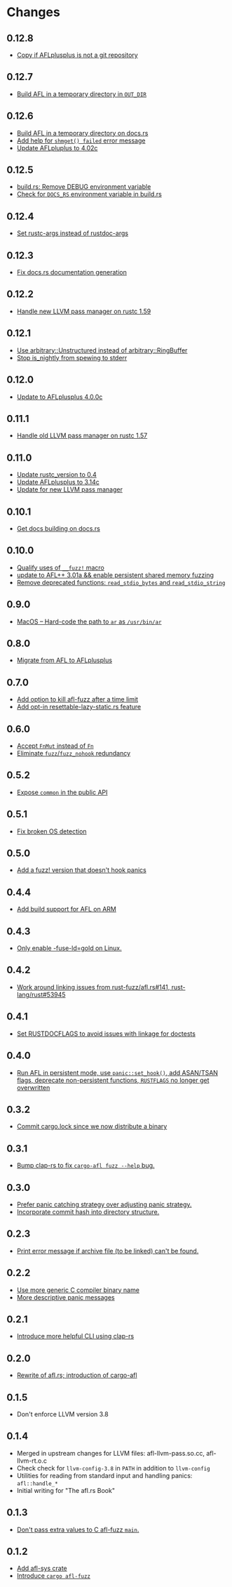 # Changes

## 0.12.8

* [Copy if AFLplusplus is not a git repository](https://github.com/rust-fuzz/afl.rs/commit/ff8d1c8c970cd5977b3efed74a78af9a49b315f4)

## 0.12.7

* [Build AFL in a temporary directory in `OUT_DIR`](https://github.com/rust-fuzz/afl.rs/pull/254)

## 0.12.6

* [Build AFL in a temporary directory on docs.rs](https://github.com/rust-fuzz/afl.rs/pull/250)
* [Add help for `shmget() failed` error message](https://github.com/rust-fuzz/afl.rs/pull/253)
* [Update AFLpluplus to 4.02c](https://github.com/rust-fuzz/afl.rs/pull/251)

## 0.12.5

* [build.rs: Remove DEBUG environment variable](https://github.com/rust-fuzz/afl.rs/pull/248)
* [Check for `DOCS_RS` environment variable in build.rs](https://github.com/rust-fuzz/afl.rs/pull/249)

## 0.12.4

* [Set rustc-args instead of rustdoc-args](https://github.com/rust-fuzz/afl.rs/commit/125af5fa32f13e1ecaab0e219eecca286ee9d8e8)

## 0.12.3

* [Fix docs.rs documentation generation](https://github.com/rust-fuzz/afl.rs/pull/231)

## 0.12.2

* [Handle new LLVM pass manager on rustc 1.59](https://github.com/rust-fuzz/afl.rs/pull/220)

## 0.12.1

* [Use arbitrary::Unstructured instead of arbitrary::RingBuffer](https://github.com/rust-fuzz/afl.rs/pull/211)
* [Stop is_nightly from spewing to stderr](https://github.com/rust-fuzz/afl.rs/pull/212)

## 0.12.0

* [Update to AFLplusplus 4.0.0c](https://github.com/rust-fuzz/afl.rs/pull/206)

## 0.11.1

* [Handle old LLVM pass manager on rustc 1.57](https://github.com/rust-fuzz/afl.rs/pull/197)

## 0.11.0

* [Update rustc_version to 0.4](https://github.com/rust-fuzz/afl.rs/pull/188)
* [Update AFLplusplus to 3.14c](https://github.com/rust-fuzz/afl.rs/pull/189)
* [Update for new LLVM pass manager](https://github.com/rust-fuzz/afl.rs/pull/193)

## 0.10.1

* [Get docs building on docs.rs](https://github.com/rust-fuzz/afl.rs/pull/185)

## 0.10.0

* [Qualify uses of `__fuzz!` macro](https://github.com/rust-fuzz/afl.rs/pull/174)
* [update to AFL++ 3.01a && enable persistent shared memory fuzzing](https://github.com/rust-fuzz/afl.rs/pull/180)
* [Remove deprecated functions: `read_stdio_bytes` and `read_stdio_string`](https://github.com/rust-fuzz/afl.rs/commit/08db0b0afbf20eb20e09e3dd0397e6adcfe33def)

## 0.9.0

* [MacOS – Hard-code the path to `ar` as `/usr/bin/ar`](https://github.com/rust-fuzz/afl.rs/pull/171)

## 0.8.0

* [Migrate from AFL to AFLplusplus](https://github.com/rust-fuzz/afl.rs/pull/169)

## 0.7.0

* [Add option to kill afl-fuzz after a time limit](https://github.com/rust-fuzz/afl.rs/pull/162)
* [Add opt-in resettable-lazy-static.rs feature](https://github.com/rust-fuzz/afl.rs/pull/166)

## 0.6.0

* [Accept `FnMut` instead of `Fn`](https://github.com/rust-fuzz/afl.rs/pull/165)
* [Eliminate `fuzz`/`fuzz_nohook` redundancy](https://github.com/rust-fuzz/afl.rs/pull/161)

## 0.5.2

* [Expose `common` in the public API](https://github.com/rust-fuzz/afl.rs/pull/159)

## 0.5.1

* [Fix broken OS detection](https://github.com/rust-fuzz/afl.rs/pull/153)

## 0.5.0

* [Add a fuzz! version that doesn't hook panics](https://github.com/rust-fuzz/afl.rs/pull/154)

## 0.4.4

* [Add build support for AFL on ARM](https://github.com/rust-fuzz/afl.rs/pull/157)

## 0.4.3

* [Only enable -fuse-ld=gold on Linux.](https://github.com/rust-fuzz/afl.rs/pull/147)

## 0.4.2

* [Work around linking issues from rust-fuzz/afl.rs#141, rust-lang/rust#53945](https://github.com/rust-fuzz/afl.rs/pull/144)

## 0.4.1

* [Set RUSTDOCFLAGS to avoid issues with linkage for doctests](https://github.com/rust-fuzz/afl.rs/pull/143)

## 0.4.0

* [Run AFL in persistent mode, use `panic::set_hook()`, add ASAN/TSAN flags, deprecate non-persistent functions, `RUSTFLAGS` no longer get overwritten](https://github.com/rust-fuzz/afl.rs/pull/137)

## 0.3.2

* [Commit cargo.lock since we now distribute a binary](https://github.com/rust-fuzz/afl.rs/commit/fc80199080f36ea0c249e1a4bb827370dcefebc2)

## 0.3.1

* [Bump clap-rs to fix `cargo-afl fuzz --help` bug.](https://github.com/rust-fuzz/afl.rs/issues/121)

## 0.3.0

* [Prefer panic catching strategy over adjusting panic strategy.](https://github.com/rust-fuzz/afl.rs/pull/123)
* [Incorporate commit hash into directory structure.](https://github.com/rust-fuzz/afl.rs/pull/125)

## 0.2.3

* [Print error message if archive file (to be linked) can't be found.](https://github.com/rust-fuzz/afl.rs/commit/d65c9cbc7f679aae87b0ad92d7e2496ee4e09e55)

## 0.2.2

* [Use more generic C compiler binary name](https://github.com/rust-fuzz/afl.rs/commit/f1369aadc2352510d2af42d23480324800960d26)
* [More descriptive panic messages](https://github.com/rust-fuzz/afl.rs/commit/7f0114c0a0d42e1487f5e573e949b12f8932f42c)

## 0.2.1

* [Introduce more helpful CLI using clap-rs](https://github.com/rust-fuzz/afl.rs/commit/c9537eabd412591b91e328f41451c4aba199c684)

## 0.2.0

* [Rewrite of afl.rs; introduction of cargo-afl](https://github.com/rust-fuzz/afl.rs/pull/116)

## 0.1.5

* Don't enforce LLVM version 3.8

## 0.1.4

* Merged in upstream changes for LLVM files: afl-llvm-pass.so.cc, afl-llvm-rt.o.c
* Check check for `llvm-config-3.8` in `PATH` in addition to `llvm-config`
* Utilities for reading from standard input and handling panics: `afl::handle_*`
* Initial writing for "The afl.rs Book"

## 0.1.3

* [Don't pass extra values to C afl-fuzz `main`.](https://github.com/frewsxcv/afl.rs/pull/62)

## 0.1.2

* [Add afl-sys crate](https://github.com/frewsxcv/afl.rs/pull/51)
* [Introduce `cargo afl-fuzz`](https://github.com/frewsxcv/afl.rs/pull/60)

